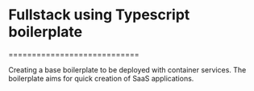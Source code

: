 # Fullstack using Typescript boilerplate
============================

Creating a base boilerplate to be deployed with container services.
The boilerplate aims for quick creation of SaaS applications. 

